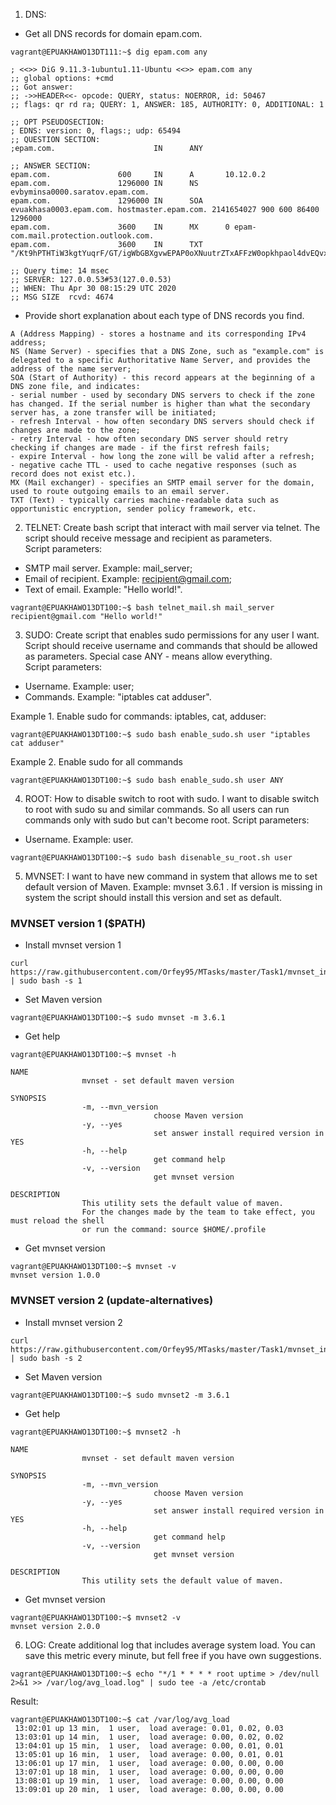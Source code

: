 1) DNS:
- Get all DNS records for domain epam.com. 
```
vagrant@EPUAKHAWO13DT111:~$ dig epam.com any

; <<>> DiG 9.11.3-1ubuntu1.11-Ubuntu <<>> epam.com any
;; global options: +cmd
;; Got answer:
;; ->>HEADER<<- opcode: QUERY, status: NOERROR, id: 50467
;; flags: qr rd ra; QUERY: 1, ANSWER: 185, AUTHORITY: 0, ADDITIONAL: 1

;; OPT PSEUDOSECTION:
; EDNS: version: 0, flags:; udp: 65494
;; QUESTION SECTION:
;epam.com.                      IN      ANY

;; ANSWER SECTION:
epam.com.               600     IN      A       10.12.0.2
epam.com.               1296000 IN      NS      evbyminsa0000.saratov.epam.com.
epam.com.               1296000 IN      SOA     evuakhasa0003.epam.com. hostmaster.epam.com. 2141654027 900 600 86400 1296000
epam.com.               3600    IN      MX      0 epam-com.mail.protection.outlook.com.
epam.com.               3600    IN      TXT     "/Kt9hPTHTiW3kgtYuqrF/GT/igWbGBXgvwEPAP0oXNuutrZTxAFFzW0opkhpaol4dvEQvxuPY46tQVFte5zFhQ=="

;; Query time: 14 msec
;; SERVER: 127.0.0.53#53(127.0.0.53)
;; WHEN: Thu Apr 30 08:15:29 UTC 2020
;; MSG SIZE  rcvd: 4674
```
- Provide short explanation about each type of DNS records you find.
```
A (Address Mapping) - stores a hostname and its corresponding IPv4 address;
NS (Name Server) - specifies that a DNS Zone, such as "example.com" is delegated to a specific Authoritative Name Server, and provides the address of the name server;
SOA (Start of Authority) - this record appears at the beginning of a DNS zone file, and indicates:
- serial number - used by secondary DNS servers to check if the zone has changed. If the serial number is higher than what the secondary server has, a zone transfer will be initiated;
- refresh Interval - how often secondary DNS servers should check if changes are made to the zone;
- retry Interval - how often secondary DNS server should retry checking if changes are made - if the first refresh fails;
- expire Interval - how long the zone will be valid after a refresh;
- negative cache TTL - used to cache negative responses (such as record does not exist etc.).
MX (Mail exchanger) - specifies an SMTP email server for the domain, used to route outgoing emails to an email server.
TXT (Text) - typically carries machine-readable data such as opportunistic encryption, sender policy framework, etc.
```
2) TELNET: 
Create bash script that interact with mail server via telnet. The script should receive message and recipient as parameters. <br>
Script parameters:
- SMTP mail server. Example: mail_server;
- Email of recipient. Example: recipient@gmail.com;
- Text of email. Example: "Hello world!".
```
vagrant@EPUAKHAWO13DT100:~$ bash telnet_mail.sh mail_server recipient@gmail.com "Hello world!"
```
3) SUDO: Create script that enables sudo permissions for any user I want. Script should receive username and commands that should be allowed as parameters. Special case ANY - means allow everything. <br>
Script parameters:
- Username. Example: user;
- Commands. Example: "iptables cat adduser". 

Example 1. Enable sudo for commands: iptables, cat, adduser:
```
vagrant@EPUAKHAWO13DT100:~$ sudo bash enable_sudo.sh user "iptables cat adduser"
```
Example 2. Enable sudo for all commands
```
vagrant@EPUAKHAWO13DT100:~$ sudo bash enable_sudo.sh user ANY
```
4) ROOT: How to disable switch to root with sudo. I want to disable switch to root with sudo su and similar commands. So all users can run commands only with sudo but can't become root.
Script parameters:
- Username. Example: user.
```
vagrant@EPUAKHAWO13DT100:~$ sudo bash disenable_su_root.sh user
```
5) MVNSET: I want to have new command in system that allows me to set default version of Maven. Example: mvnset 3.6.1 . If version is missing in system the script should install this version and set as default.

### MVNSET version 1 ($PATH)

- Install mvnset version 1
```
curl https://raw.githubusercontent.com/Orfey95/MTasks/master/Task1/mvnset_install.sh | sudo bash -s 1
```
- Set Maven version
```
vagrant@EPUAKHAWO13DT100:~$ sudo mvnset -m 3.6.1
```
- Get help
```
vagrant@EPUAKHAWO13DT100:~$ mvnset -h

NAME
                mvnset - set default maven version

SYNOPSIS
                -m, --mvn_version
                                choose Maven version
                -y, --yes
                                set answer install required version in YES
                -h, --help
                                get command help
                -v, --version
                                get mvnset version

DESCRIPTION
                This utility sets the default value of maven.
                For the changes made by the team to take effect, you must reload the shell
                or run the command: source $HOME/.profile
```
- Get mvnset version
```
vagrant@EPUAKHAWO13DT100:~$ mvnset -v
mvnset version 1.0.0
```
### MVNSET version 2 (update-alternatives)

- Install mvnset version 2
```
curl https://raw.githubusercontent.com/Orfey95/MTasks/master/Task1/mvnset_install.sh | sudo bash -s 2
```
- Set Maven version
```
vagrant@EPUAKHAWO13DT100:~$ sudo mvnset2 -m 3.6.1
```
- Get help
```
vagrant@EPUAKHAWO13DT100:~$ mvnset2 -h

NAME
                mvnset - set default maven version

SYNOPSIS
                -m, --mvn_version
                                choose Maven version
                -y, --yes
                                set answer install required version in YES
                -h, --help
                                get command help
                -v, --version
                                get mvnset version

DESCRIPTION
                This utility sets the default value of maven.
```
- Get mvnset version
```
vagrant@EPUAKHAWO13DT100:~$ mvnset2 -v
mvnset version 2.0.0
```
6) LOG: Create additional log that includes average system load. You can save this metric every minute, but fell free if you have own suggestions.
```
vagrant@EPUAKHAWO13DT100:~$ echo "*/1 * * * * root uptime > /dev/null 2>&1 >> /var/log/avg_load.log" | sudo tee -a /etc/crontab
```
Result:
```
vagrant@EPUAKHAWO13DT100:~$ cat /var/log/avg_load
 13:02:01 up 13 min,  1 user,  load average: 0.01, 0.02, 0.03
 13:03:01 up 14 min,  1 user,  load average: 0.00, 0.02, 0.02
 13:04:01 up 15 min,  1 user,  load average: 0.00, 0.01, 0.01
 13:05:01 up 16 min,  1 user,  load average: 0.00, 0.01, 0.01
 13:06:01 up 17 min,  1 user,  load average: 0.00, 0.00, 0.00
 13:07:01 up 18 min,  1 user,  load average: 0.00, 0.00, 0.00
 13:08:01 up 19 min,  1 user,  load average: 0.00, 0.00, 0.00
 13:09:01 up 20 min,  1 user,  load average: 0.00, 0.00, 0.00
```

